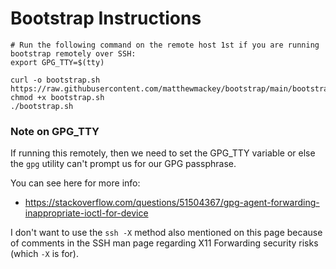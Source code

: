 # Bootstrap Instructions

```
# Run the following command on the remote host 1st if you are running bootstrap remotely over SSH:
export GPG_TTY=$(tty)

curl -o bootstrap.sh https://raw.githubusercontent.com/matthewmackey/bootstrap/main/bootstrap.sh
chmod +x bootstrap.sh
./bootstrap.sh
```

### Note on GPG_TTY

If running this remotely, then we need to set the GPG_TTY variable or else the `gpg` utility
can't prompt us for our GPG passphrase.

You can see here for more info:

- https://stackoverflow.com/questions/51504367/gpg-agent-forwarding-inappropriate-ioctl-for-device

I don't want to use the `ssh -X` method also mentioned on this page because of comments in
the SSH man page regarding X11 Forwarding security risks (which `-X` is for).
